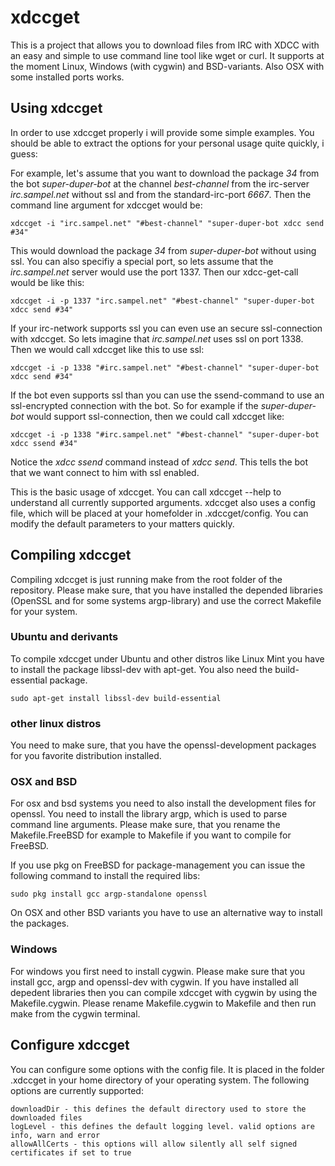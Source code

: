 # xdccget
This is a project that allows you to download files from IRC with XDCC with an easy and simple to use command line tool
like wget or curl. It supports at the moment Linux, Windows (with cygwin) and BSD-variants. Also OSX with some installed
ports works.

## Using xdccget
In order to use xdccget properly i will provide some simple examples. You should be able to extract 
the options for your personal usage quite quickly, i guess:

For example, let's assume that you want to download the package *34* from the bot *super-duper-bot*
at the channel *best-channel* from the irc-server
*irc.sampel.net* without ssl and from the standard-irc-port *6667*. 
Then the command line argument for xdccget would be:

``` 
xdccget -i "irc.sampel.net" "#best-channel" "super-duper-bot xdcc send #34"
``` 

This would download the package *34* from *super-duper-bot* without using ssl. You can also specifiy a 
special port, so lets assume that the *irc.sampel.net* server would use the port 1337. Then our xdcc-get-call would
be like this:

``` 
xdccget -i -p 1337 "irc.sampel.net" "#best-channel" "super-duper-bot xdcc send #34"
``` 

If your irc-network supports ssl you can even use an secure ssl-connection with xdccget. So lets imagine that 
*irc.sampel.net* uses ssl on port 1338. Then we would call xdccget like this to use ssl:

``` 
xdccget -i -p 1338 "#irc.sampel.net" "#best-channel" "super-duper-bot xdcc send #34"
``` 

If the bot even supports ssl than you can use the ssend-command to use an ssl-encrypted connection with the bot.
So for example if the *super-duper-bot* would support ssl-connection, then we could call xdccget like:

``` 
xdccget -i -p 1338 "#irc.sampel.net" "#best-channel" "super-duper-bot xdcc ssend #34"
``` 

Notice the *xdcc ssend* command instead of *xdcc send*. This tells the bot that we want connect to him with ssl 
enabled.

This is the basic usage of xdccget. You can call xdccget --help to understand all currently supported arguments.
xdccget also uses a config file, which will be placed at your homefolder in .xdccget/config. You can modify
the default parameters to your matters quickly.

## Compiling xdccget
Compiling xdccget is just running make from the root folder of the repository. Please make sure, that you have installed
the depended libraries (OpenSSL and for some systems argp-library) and use the correct Makefile for your system.

### Ubuntu and derivants
To compile xdccget under Ubuntu and other distros like Linux Mint you have to install the package libssl-dev with apt-get.
You also need the build-essential package. 

```
sudo apt-get install libssl-dev build-essential
```

### other linux distros
You need to make sure, that you have the openssl-development packages for you favorite distribution installed.

### OSX and BSD
For osx and bsd systems you need to also install the development files for openssl. You need to install
the library argp, which is used to parse command line arguments. Please make sure, that you rename the Makefile.FreeBSD
for example to Makefile if you want to compile for FreeBSD.

If you use pkg on FreeBSD for package-management you can issue the following command to install the required libs:

```
sudo pkg install gcc argp-standalone openssl
```

On OSX and other BSD variants you have to use an alternative way to install the packages.

### Windows
For windows you first need to install cygwin. Please make sure that you install gcc, argp and openssl-dev with
cygwin. If you have installed all depedent libraries then you can compile xdccget with cygwin by using the Makefile.cygwin.
Please rename Makefile.cygwin to Makefile and then run make from the cygwin terminal.

## Configure xdccget
You can configure some options with the config file. It is placed in the folder .xdccget in your home directory of your operating system. The following options are currently supported:

``` 
downloadDir - this defines the default directory used to store the downloaded files
logLevel - this defines the default logging level. valid options are info, warn and error
allowAllCerts - this options will allow silently all self signed certificates if set to true
```
